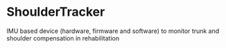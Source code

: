 # ShoulderTracker
IMU based device (hardware, firmware and software) to monitor trunk and shoulder compensation in rehabilitation

